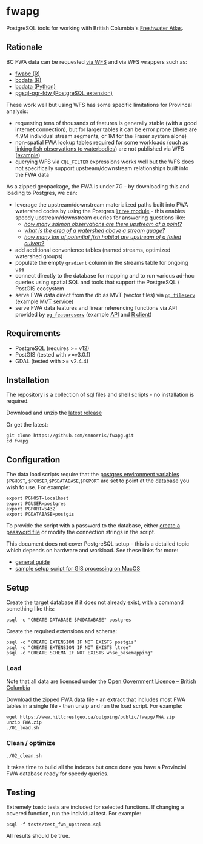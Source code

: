 # fwapg

PostgreSQL tools for working with British Columbia's [Freshwater Atlas](https://www2.gov.bc.ca/gov/content/data/geographic-data-services/topographic-data/freshwater).

## Rationale

BC FWA data can be requested [via WFS](https://openmaps.gov.bc.ca/geo/pub/wfs?service=WFS&version=2.0.0&request=GetFeature&typeName=WHSE_BASEMAPPING.FWA_LAKES_POLY&outputFormat=json&SRSNAME=epsg%3A3005&CQL_FILTER=GNIS_NAME_1=%27Quamichan%20Lake%27) and via WFS wrappers such as:

- [fwabc (R)](https://github.com/poissonconsulting/fwabc)
- [bcdata (R)](https://github.com/bcgov/bcdata)
- [bcdata (Python)](https://github.com/smnorris/bcdata)
- [pgsql-ogr-fdw (PostgreSQL extension)](https://github.com/pramsey/pgsql-ogr-fdw)

These work well but using WFS has some specific limitations for Provincal analysis:

- requesting tens of thousands of features is generally stable (with a good internet connection), but for larger tables it can be error prone (there are 4.9M individual stream segments, or 1M for the Fraser system alone)
- non-spatial FWA lookup tables required for some workloads (such as [linking fish observations to waterbodies](https://github.com/smnorris/bcfishobs)) are not published via WFS ([example](https://catalogue.data.gov.bc.ca/dataset/freshwater-atlas-20k-50k-stream-cross-reference-table))
- querying WFS via `CQL_FILTER` expressions works well but the WFS does not specifically support upstream/downstream relationships built into the FWA data

As a zipped geopackage, the FWA is under 7G - by downloading this and loading to Postgres, we can:

- leverage the upstream/downstream materialized paths built into FWA watershed codes by using the Postgres [`ltree` module](https://www.postgresql.org/docs/current/ltree.html) - this enables speedy upstream/downstream queries for answering questions like:
    + [*how many salmon observations are there upstream of a point?*](https://github.com/smnorris/bcfishobs)
    + [*what is the area of a watershed above a stream guage?*](https://github.com/smnorris/bcbasins)
    + [*how many km of potential fish habitat are upstream of a failed culvert?*](https://github.com/smnorris/pscis)
- add additional convenience tables (named streams, optimized watershed groups)
- populate the empty `gradient` column in the streams table for ongoing use
- connect directly to the database for mapping and to run various ad-hoc queries using spatial SQL and tools that support the PostgreSQL / PostGIS ecosystem
- serve FWA data direct from the db as MVT (vector tiles) via [`pg_tileserv`](https://github.com/CrunchyData/pg_tileserv) (example [MVT service](https://www.hillcrestgeo.ca/pg_tileserv))
- serve FWA data features and linear referencing functions via API provided by [`pg_featureserv`](https://github.com/CrunchyData/pg_featureserv) (example [API](https://www.hillcrestgeo.ca/fwapg) and [R client](https://github.com/poissonconsulting/fwapgr/))


## Requirements

- PostgreSQL (requires >= v12)
- PostGIS (tested with >=v3.0.1)
- GDAL (tested with >= v2.4.4)


## Installation

The repository is a collection of sql files and shell scripts - no installation is required.

Download and unzip the [latest release](https://github.com/smnorris/fwapg/releases)

Or get the latest:

    git clone https://github.com/smnorris/fwapg.git
    cd fwapg


## Configuration

The data load scripts require that the [postgres environment variables](https://www.postgresql.org/docs/current/libpq-envars.html) `$PGHOST`, `$PGUSER`,`$PGDATABASE`,`$PGPORT` are set to point at the database you wish to use. For example:

    export PGHOST=localhost
    export PGUSER=postgres
    export PGPORT=5432
    export PGDATABASE=postgis

To provide the script with a password to the database, either [create a password file]( https://www.postgresql.org/docs/current/libpq-pgpass.html) or modify the connection strings in the script.

This document does not cover PostgreSQL setup - this is a detailed topic which depends on hardware and workload. See these links for more:

- [general guide](https://wiki.postgresql.org/wiki/Performance_Optimization)
- [sample setup script for GIS processing on MacOS](https://github.com/bcgov/designatedlands/blob/master/scripts/postgres_mac_setup.sh)


## Setup

Create the target database if it does not already exist, with a command something like this:

    psql -c "CREATE DATABASE $PGDATABASE" postgres

Create the required extensions and schema:

    psql -c "CREATE EXTENSION IF NOT EXISTS postgis"
    psql -c "CREATE EXTENSION IF NOT EXISTS ltree"
    psql -c "CREATE SCHEMA IF NOT EXISTS whse_basemapping"

### Load

Note that all data are licensed under the [Open Government Licence – British Columbia](https://www2.gov.bc.ca/gov/content/data/open-data/open-government-licence-bc)

Download the zipped FWA data file - an extract that includes most FWA tables in a single file - then unzip and run the load script. For example:

    wget https://www.hillcrestgeo.ca/outgoing/public/fwapg/FWA.zip
    unzip FWA.zip
    ./01_load.sh

### Clean / optimize

    ./02_clean.sh

It takes time to build all the indexes but once done you have a Provincial FWA database ready for speedy queries.

## Testing

Extremely basic tests are included for selected functions.
If changing a covered function, run the individual test. For example:

    psql -f tests/test_fwa_upstream.sql

All results should be true.